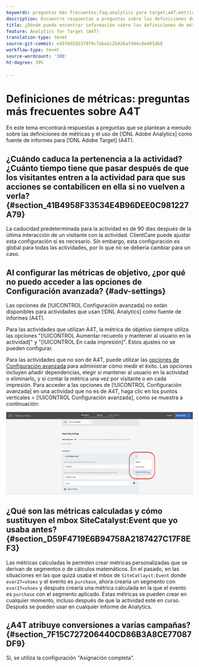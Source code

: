 ```yaml
---
keywords: preguntas más frecuentes;faq;analytics para target;a4T;métrica;definiciones de métricas
description: Encuentre respuestas a preguntas sobre las definiciones de métricas y el uso de Analytics para Target (A4T). A4T le permite utilizar los informes de Analytics con actividades de Adobe Target.
title: ¿Dónde puedo encontrar información sobre las definiciones de métricas con A4T?
feature: Analytics for Target (A4T)
translation-type: tm+mt
source-git-commit: e45f0d2d2370f9c7aba2c2bd26afdd4c0e401db8
workflow-type: tm+mt
source-wordcount: '380'
ht-degree: 39%

---
```



# Definiciones de métricas: preguntas más frecuentes sobre A4T

En este tema encontrará respuestas a preguntas que se plantean a menudo sobre las definiciones de métricas y el uso de [!DNL Adobe Analytics] como fuente de informes para [!DNL Adobe Target] (A4T).

## ¿Cuándo caduca la pertenencia a la actividad? ¿Cuánto tiempo tiene que pasar después de que los visitantes entren a la actividad para que sus acciones se contabilicen en ella si no vuelven a verla? {#section_41B4958F33534E4B96DEE0C981227A79}

La caducidad predeterminada para la actividad es de 90 días después de la última interacción de un visitante con la actividad. ClientCare puede ajustar esta configuración si es necesario. Sin embargo, esta configuración es global para todas las actividades, por lo que no se debería cambiar para un caso.

## Al configurar las métricas de objetivo, ¿por qué no puedo acceder a las opciones de Configuración avanzada? {#adv-settings}

Las opciones de [!UICONTROL Configuración avanzada] no están disponibles para actividades que usan [!DNL Analytics] como fuente de informes (A4T).

Para las actividades que utilizan A4T, la métrica de objetivo siempre utiliza las opciones &quot;[!UICONTROL Aumentar recuento y mantener al usuario en la actividad]&quot; y &quot;[!UICONTROL En cada impresión]&quot;. Estos ajustes *no* se pueden configurar.

Para las actividades que no son de A4T, puede utilizar las [opciones de Configuración avanzada](/help/c-activities/r-success-metrics/success-metrics.md#section_7CE95A2FA8F5438E936C365A6D43BC5B) para administrar cómo medir el éxito. Las opciones incluyen añadir dependencias, elegir si mantener al usuario en la actividad o eliminarlo, y si contar la métrica una vez por visitante o en cada impresión. Para acceder a las opciones de [!UICONTROL Configuración avanzada] en una actividad que no es de A4T, haga clic en los puntos verticales > [!UICONTROL Configuración avanzada], como se muestra a continuación:

![Configuración avanzada](/help/c-activities/r-success-metrics/assets/advanced-settings.png)

## ¿Qué son las métricas calculadas y cómo sustituyen el mbox SiteCatalyst:Event que yo usaba antes?    {#section_D59F4719E6B94758A2187427C17F8EF3}

Las métricas calculadas le permiten crear métricas personalizadas que se derivan de segmentos o de cálculos matemáticos. En el pasado, en las situaciones en las que quizá usaba el mbox de `SiteCatlayst:Event` donde `evar27=shoes` y el evento es `purchase`, ahora crearía un segmento con `evar27=shoes` y después crearía una métrica calculada en la que el evento es `purchase` con el segmento aplicado. Estas métricas se pueden crear en cualquier momento, incluso después de que la actividad esté en curso. Después se pueden usar en cualquier informe de Analytics.

## ¿A4T atribuye conversiones a varias campañas?    {#section_7F15C727206440CD86B3A8CE77087DF9}

Sí, se utiliza la configuración &quot;Asignación completa&quot;.
